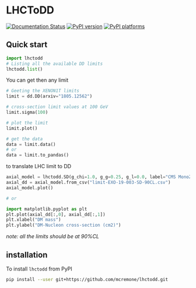 # LHCToDD

[![Documentation Status][rtd-badge]][rtd-link]
[![PyPI version][pypi-version]][pypi-link]
[![PyPI platforms][pypi-platforms]][pypi-link]

[pypi-link]:                https://pypi.org/project/lhctodd/
[pypi-platforms]:           https://img.shields.io/pypi/pyversions/lhctodd
[pypi-version]:             https://badge.fury.io/py/lhctodd.svg
[rtd-badge]:                https://readthedocs.org/projects/lhctodd/badge/?version=latest
[rtd-link]:                 https://lhctodd.readthedocs.io/en/latest/?badge=latest

## Quick start

```python
import lhctodd
# Listing all the available DD limits 
lhctodd.list()
```

You can get then any limit

```python
# Geeting the XENON1T limits
limit = dd.DD(arxiv="1805.12562")

# cross-section limit values at 100 GeV
limit.sigma(100)

# plot the limit 
limit.plot()

# get the data
data = limit.data() 
# or
data = limit.to_pandas()
```

to translate LHC limit to DD 

```python
axial_model = lhctodd.SD(g_chi=1.0, g_g=0.25, g_l=0.0, label="CMS MonoZ")
axial_dd = axial_model.from_csv("limit-EXO-19-003-SD-90CL.csv")
axial_model.plot()

# or

import matplotlib.pyplot as plt
plt.plot(axial_dd[:,0], axial_dd[:,1])
plt.xlabel("DM mass")
plt.ylabel("DM-Nucleon cross-section (cm2)")
```

*note:  all the limits should be at 90%CL* 

## installation
To install `lhctodd` from PyPI

```bash
pip install --user git+https://github.com/mcremone/lhctodd.git
```

